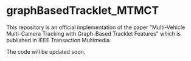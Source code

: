 # graphBasedTracklet_MTMCT
This repository is an official implementation of the paper "Multi-Vehicle Multi-Camera Tracking with Graph-Based Tracklet Features" which is published in IEEE Transaction Multimedia

The code will be updated soon.
